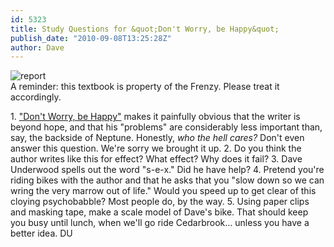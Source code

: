 ```yaml
---
id: 5323
title: Study Questions for &quot;Don't Worry, be Happy&quot;
publish_date: "2010-09-08T13:25:28Z"
author: Dave
---
```

![report](http://www.flagstafffrenzy.org/wp-content/uploads/2010/09/DU.jpg)  
A reminder: this textbook is property of the Frenzy. Please treat it accordingly.

1\. ["Don't Worry, be Happy"](http://www.flagstafffrenzy.org/2010/06/30/dont-worry-be-happy) makes it painfully obvious that the writer is beyond hope, and that his "problems" are considerably less important than, say, the backside of Neptune. Honestly, _who the hell cares?_ Don't even answer this question. We're sorry we brought it up. 2. Do you think the author writes like this for effect? What effect? Why does it fail? 3. Dave Underwood spells out the word "s-e-x." Did he have help? 4. Pretend you're riding bikes with the author and that he asks that you "slow down so we can wring the very marrow out of life." Would you speed up to get clear of this cloying psychobabble? Most people do, by the way. 5. Using paper clips and masking tape, make a scale model of Dave's bike. That should keep you busy until lunch, when we'll go ride Cedarbrook... unless you have a better idea. DU
